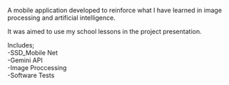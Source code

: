 A mobile application developed to reinforce what I have learned in image processing and artificial intelligence.

It was aimed to use my school lessons in the project presentation.

Includes;  
  -SSD_Mobile Net  
  -Gemini API  
  -Image Proccessing  
  -Software Tests  

